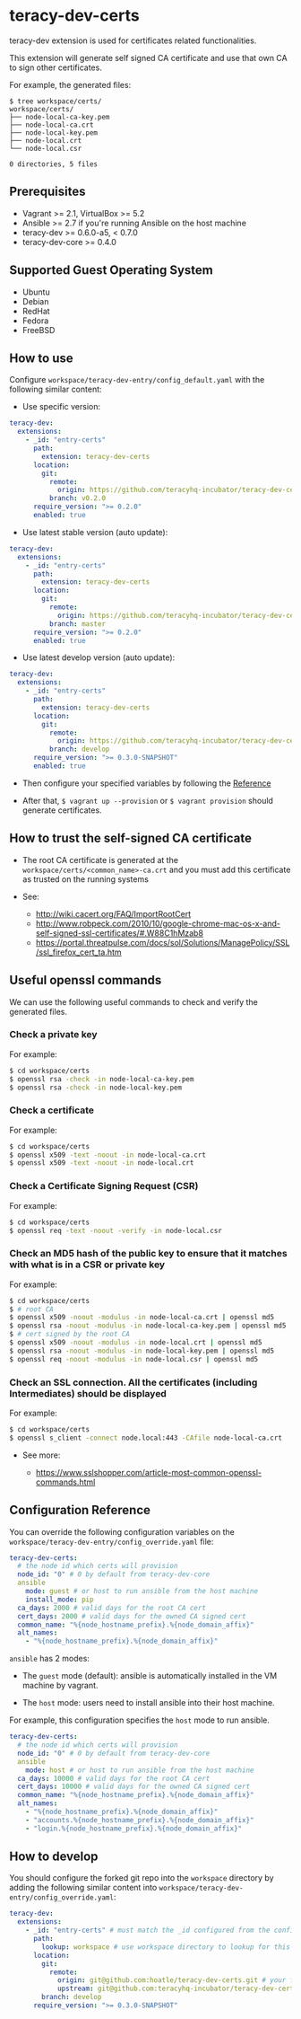 # teracy-dev-certs

teracy-dev extension is used for certificates related functionalities.

This extension will generate self signed CA certificate and use that own CA to sign other certificates.


For example, the generated files:

```
$ tree workspace/certs/
workspace/certs/
├── node-local-ca-key.pem
├── node-local-ca.crt
├── node-local-key.pem
├── node-local.crt
└── node-local.csr

0 directories, 5 files
```


## Prerequisites

- Vagrant >= 2.1, VirtualBox >= 5.2
- Ansible >= 2.7 if you're running Ansible on the host machine
- teracy-dev >= 0.6.0-a5, < 0.7.0
- teracy-dev-core >= 0.4.0


## Supported Guest Operating System

- Ubuntu
- Debian
- RedHat
- Fedora
- FreeBSD

## How to use

Configure `workspace/teracy-dev-entry/config_default.yaml` with the following similar content:

- Use specific version:

```yaml
teracy-dev:
  extensions:
    - _id: "entry-certs"
      path:
        extension: teracy-dev-certs
      location:
        git:
          remote:
            origin: https://github.com/teracyhq-incubator/teracy-dev-certs.git
          branch: v0.2.0
      require_version: ">= 0.2.0"
      enabled: true
```

- Use latest stable version (auto update):

```yaml
teracy-dev:
  extensions:
    - _id: "entry-certs"
      path:
        extension: teracy-dev-certs
      location:
        git:
          remote:
            origin: https://github.com/teracyhq-incubator/teracy-dev-certs.git
          branch: master
      require_version: ">= 0.2.0"
      enabled: true
```

- Use latest develop version (auto update):

```yaml
teracy-dev:
  extensions:
    - _id: "entry-certs"
      path:
        extension: teracy-dev-certs
      location:
        git:
          remote:
            origin: https://github.com/teracyhq-incubator/teracy-dev-certs.git
          branch: develop
      require_version: ">= 0.3.0-SNAPSHOT"
      enabled: true
```

- Then configure your specified variables by following the [Reference](#reference)

- After that, `$ vagrant up --provision` or `$ vagrant provision` should generate certificates.


## How to trust the self-signed CA certificate

- The root CA certificate is generated at the `workspace/certs/<common_name>-ca.crt` and you must add this certificate
  as trusted on the running systems

- See:
  + http://wiki.cacert.org/FAQ/ImportRootCert
  + http://www.robpeck.com/2010/10/google-chrome-mac-os-x-and-self-signed-ssl-certificates/#.W88C1hMzab8
  + https://portal.threatpulse.com/docs/sol/Solutions/ManagePolicy/SSL/ssl_firefox_cert_ta.htm


## Useful openssl commands

We can use the following useful commands to check and verify the generated files.

### Check a private key

For example:

```bash
$ cd workspace/certs
$ openssl rsa -check -in node-local-ca-key.pem
$ openssl rsa -check -in node-local-key.pem
```

### Check a certificate

For example:

```bash
$ cd workspace/certs
$ openssl x509 -text -noout -in node-local-ca.crt
$ openssl x509 -text -noout -in node-local.crt
```

### Check a Certificate Signing Request (CSR)

For example:

```bash
$ cd workspace/certs
$ openssl req -text -noout -verify -in node-local.csr
```

### Check an MD5 hash of the public key to ensure that it matches with what is in a CSR or private key

For example:

```bash
$ cd workspace/certs
$ # root CA
$ openssl x509 -noout -modulus -in node-local-ca.crt | openssl md5
$ openssl rsa -noout -modulus -in node-local-ca-key.pem | openssl md5
$ # cert signed by the root CA
$ openssl x509 -noout -modulus -in node-local.crt | openssl md5
$ openssl rsa -noout -modulus -in node-local-key.pem | openssl md5
$ openssl req -noout -modulus -in node-local.csr | openssl md5
```

### Check an SSL connection. All the certificates (including Intermediates) should be displayed

For example:

```bash
$ cd workspace/certs
$ openssl s_client -connect node.local:443 -CAfile node-local-ca.crt
```


- See more:

  + https://www.sslshopper.com/article-most-common-openssl-commands.html


## Configuration Reference

You can override the following configuration variables on the
`workspace/teracy-dev-entry/config_override.yaml` file:

```yaml
teracy-dev-certs:
  # the node id which certs will provision
  node_id: "0" # 0 by default from teracy-dev-core
  ansible
    mode: guest # or host to run ansible from the host machine
    install_mode: pip
  ca_days: 2000 # valid days for the root CA cert
  cert_days: 2000 # valid days for the owned CA signed cert
  common_name: "%{node_hostname_prefix}.%{node_domain_affix}"
  alt_names:
    - "%{node_hostname_prefix}.%{node_domain_affix}"
```

`ansible` has 2 modes:

- The `guest` mode (default): ansible is automatically installed in the VM machine by vagrant.

- The `host` mode: users need to install ansible into their host machine.

For example, this configuration specifies the `host` mode to run ansible.

```yaml
teracy-dev-certs:
  # the node id which certs will provision
  node_id: "0" # 0 by default from teracy-dev-core
  ansible
    mode: host # or host to run ansible from the host machine
  ca_days: 10000 # valid days for the root CA cert
  cert_days: 10000 # valid days for the owned CA signed cert
  common_name: "%{node_hostname_prefix}.%{node_domain_affix}"
  alt_names:
    - "%{node_hostname_prefix}.%{node_domain_affix}"
    - "accounts.%{node_hostname_prefix}.%{node_domain_affix}"
    - "login.%{node_hostname_prefix}.%{node_domain_affix}"
```


## How to develop

You should configure the forked git repo into the `workspace` directory by adding the following
similar content into `workspace/teracy-dev-entry/config_override.yaml`:


```yaml
teracy-dev:
  extensions:
    - _id: "entry-certs" # must match the _id configured from the config_default.yaml file
      path:
        lookup: workspace # use workspace directory to lookup for this extension
      location:
        git:
          remote:
            origin: git@github.com:hoatle/teracy-dev-certs.git # your forked repo
            upstream: git@github.com:teracyhq-incubator/teracy-dev-certs.git
        branch: develop
      require_version: ">= 0.3.0-SNAPSHOT"
```
